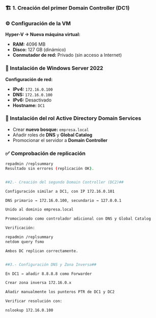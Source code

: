 ### 🏗️ 1. Creación del primer Domain Controller (DC1)

### ⚙️ Configuración de la VM

**Hyper-V → Nueva máquina virtual:**
- **RAM:** 4096 MB  
- **Disco:** 127 GB (dinámico)  
- **Conmutador de red:** Privado (sin acceso a Internet)

### 💽 Instalación de Windows Server 2022

**Configuración de red:**
- **IPv4:** `172.16.0.100`  
- **DNS:** `172.16.0.100`  
- **IPv6:** Desactivado  
- **Hostname:** `DC1`

### 🧩 Instalación del rol Active Directory Domain Services
- Crear **nuevo bosque:** `empresa.local`  
- Añadir roles de **DNS** y **Global Catalog**  
- Promocionar el servidor a **Domain Controller**

### ✅ Comprobación de replicación
```bash
repadmin /replsummary
Resultado sin errores (replicación OK).


##2️.- Creación del segundo Domain Controller (DC2)##

Configuración similar a DC1, con IP 172.16.0.101

DNS primario → 172.16.0.100, secundario → 127.0.0.1

Unido al dominio empresa.local

Promocionado como controlador adicional con DNS y Global Catalog

Verificación:

repadmin /replsummary
netdom query fsmo

Ambos DC replican correctamente.


##3.- Configuración DNS y Zona Inversa##

En DC1 → añadir 8.8.8.8 como Forwarder

Crear zona inversa 172.16.0.x

Añadir manualmente los punteros PTR de DC1 y DC2

Verificar resolución con:

nslookup 172.16.0.100


